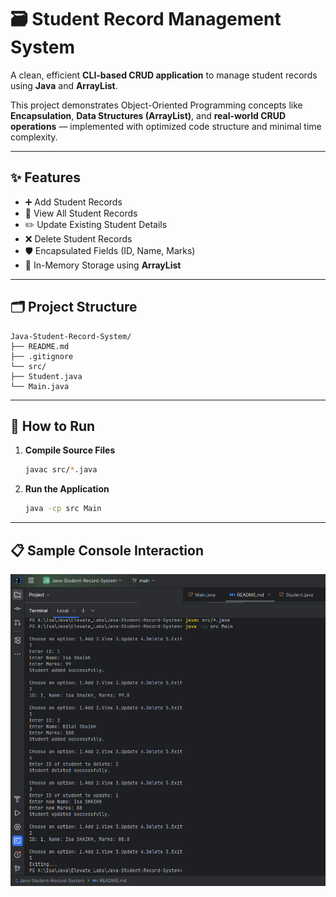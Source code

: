 # 🗃️ Student Record Management System

A clean, efficient **CLI-based CRUD application** to manage student records using **Java** and **ArrayList**.

This project demonstrates Object-Oriented Programming concepts like **Encapsulation**, **Data Structures (ArrayList)**, and **real-world CRUD operations** — implemented with optimized code structure and minimal time complexity.

---

## ✨ Features
- ➕ Add Student Records
- 👀 View All Student Records
- ✏️ Update Existing Student Details
- ❌ Delete Student Records
- 🛡️ Encapsulated Fields (ID, Name, Marks)
- 🚀 In-Memory Storage using **ArrayList<Student>**

---

## 🗂️ Project Structure
```
Java-Student-Record-System/
├── README.md
├── .gitignore
└── src/
├── Student.java
└── Main.java
```

---

## 🚀 How to Run
1. **Compile Source Files**
    ```bash
    javac src/*.java
    ```

2. **Run the Application**
    ```bash
    java -cp src Main
    ```

---

## 📋 Sample Console Interaction
![Console Output](./images/output.png)